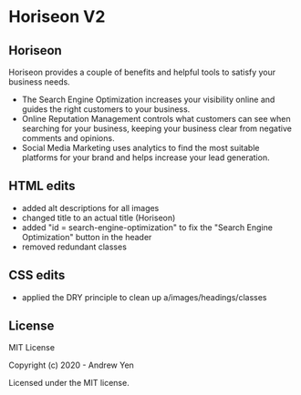 # Horiseon V2
## Horiseon
Horiseon provides a couple of benefits and helpful tools to satisfy your business needs.

- The Search Engine Optimization increases your visibility online and guides the right customers to your business.
- Online Reputation Management controls what customers can see when searching for your business, keeping your business clear from negative comments and opinions.
- Social Media Marketing uses analytics to find the most suitable platforms for your brand and helps increase your lead generation. 


## HTML edits
- added alt descriptions for all images
- changed title to an actual title (Horiseon)
- added "id = search-engine-optimization" to fix the "Search Engine Optimization"   button in the header
- removed redundant classes


## CSS edits
- applied the DRY principle to clean up a/images/headings/classes


## License
MIT License

Copyright (c) 2020 - Andrew Yen

Licensed under the MIT license.
